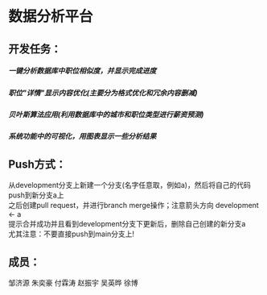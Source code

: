 # 数据分析平台

## 开发任务：  
##### 一键分析数据库中职位相似度，并显示完成进度  
##### 职位"详情"显示内容优化(主要分为格式优化和冗余内容删减)  
##### 贝叶斯算法应用(利用数据库中的城市和职位类型进行薪资预测)  
##### 系统功能中的可视化，用图表显示一些分析结果  
  
## Push方式：
从development分支上新建一个分支(名字任意取，例如a)，然后将自己的代码push到新分支a上  
之后创建pull request，并进行branch merge操作；注意箭头方向 development <- a  
提示合并成功并且看到development分支下更新后，删除自己创建的新分支a  
尤其注意：不要直接push到main分支上!  
  
## 成员：  
邹济源
朱奕豪
付霖涛
赵振宇
吴英晔
徐博
